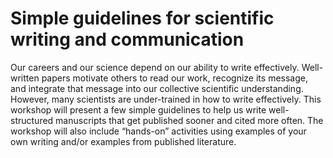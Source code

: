 # Simple guidelines for scientific writing and communication
Our careers and our science depend on our ability to write effectively. Well-written papers motivate others to read our work, recognize its message, and integrate that message into our collective scientific understanding. However, many scientists are under-trained in how to write effectively. This workshop will present a few simple guidelines to help us write well-structured manuscripts that get published sooner and cited more often. The workshop will also include “hands-on” activities using examples of your own writing and/or examples from published literature. 

